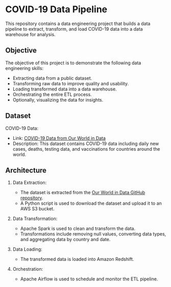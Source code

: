 # COVID-19 Data Pipeline

This repository contains a data engineering project that builds a data pipeline to extract, transform, and load COVID-19 data into a data warehouse for analysis.

## Objective

The objective of this project is to demonstrate the following data engineering skills:
- Extracting data from a public dataset.
- Transforming raw data to improve quality and usability.
- Loading transformed data into a data warehouse.
- Orchestrating the entire ETL process.
- Optionally, visualizing the data for insights.

## Dataset

COVID-19 Data:
- Link: [COVID-19 Data from Our World in Data](https://github.com/owid/covid-19-data/tree/master/public/data)
- Description: This dataset contains COVID-19 data including daily new cases, deaths, testing data, and vaccinations for countries around the world.

## Architecture

1. Data Extraction:
   - The dataset is extracted from the [Our World in Data GitHub repository](https://github.com/owid/covid-19-data/tree/master/public/data).
   - A Python script is used to download the dataset and upload it to an AWS S3 bucket.

2. Data Transformation:
   - Apache Spark is used to clean and transform the data.
   - Transformations include removing null values, converting data types, and aggregating data by country and date.

3. Data Loading:
   - The transformed data is loaded into Amazon Redshift.

4. Orchestration:
   - Apache Airflow is used to schedule and monitor the ETL pipeline.

